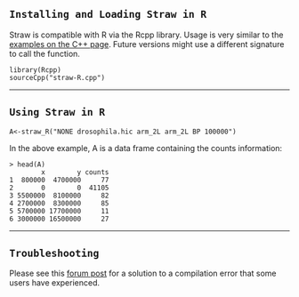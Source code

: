 ## `Installing and Loading Straw in R`

Straw is compatible with R via the Rcpp library.  Usage is very similar to the [examples on the C++ page](https://github.com/theaidenlab/straw/wiki/CPP#running).  Future versions might use a different signature to call the function.

```
library(Rcpp)
sourceCpp("straw-R.cpp")
```
----

## `Using Straw in R`

```A<-straw_R("NONE drosophila.hic arm_2L arm_2L BP 100000")```

In the above example, A is a data frame containing the counts information:

```
> head(A)
        x        y counts
1  800000  4700000     77
2       0        0  41105
3 5500000  8100000     82
4 2700000  8300000     85
5 5700000 17700000     11
6 3000000 16500000     27
```

----
## `Troubleshooting`
Please see this <a href="http://aidenlab.org/forum.html?place=msg%2F3d-genomics%2FsD2JOOoLBZw%2F3M1xgAlOBAAJ">forum post</a> for a solution to a compilation error that some users have experienced.